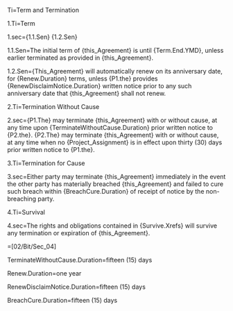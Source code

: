 Ti=Term and Termination

1.Ti=Term

1.sec={1.1.Sen} {1.2.Sen}

1.1.Sen=The initial term of {this_Agreement} is until {Term.End.YMD}, unless earlier terminated as provided in {this_Agreement}.

1.2.Sen={This_Agreement} will automatically renew on its anniversary date, for {Renew.Duration} terms, unless {P1.the} provides {RenewDisclaimNotice.Duration} written notice prior to any such anniversary date that {this_Agreement} shall not renew.

2.Ti=Termination Without Cause

2.sec={P1.The} may terminate {this_Agreement} with or without cause, at any time upon {TerminateWithoutCause.Duration} prior written notice to {P2.the}. {P2.The} may terminate {this_Agreement} with or without cause, at any time when no {Project_Assignment} is in effect upon thirty (30) days prior written notice to {P1.the}.

3.Ti=Termination for Cause

3.sec=Either party may terminate {this_Agreement} immediately in the event the other party has materially breached {this_Agreement} and failed to cure such breach within {BreachCure.Duration} of receipt of notice by the non-breaching party.

4.Ti=Survival

4.sec=The rights and obligations contained in {Survive.Xrefs} will survive any termination or expiration of {this_Agreement}.

=[02/Bit/Sec_04]

TerminateWithoutCause.Duration=fifteen (15) days

Renew.Duration=one year

RenewDisclaimNotice.Duration=fifteen (15) days

BreachCure.Duration=fifteen (15) days